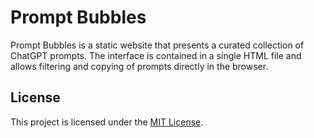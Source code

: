 # Prompt Bubbles

Prompt Bubbles is a static website that presents a curated collection of ChatGPT prompts. The interface is contained in a single HTML file and allows filtering and copying of prompts directly in the browser.

## License

This project is licensed under the [MIT License](LICENSE).
